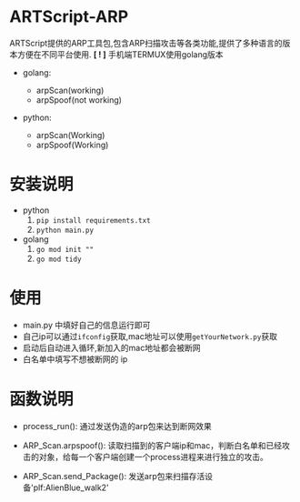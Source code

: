 # ARTScript-ARP

ARTScript提供的ARP工具包,包含ARP扫描攻击等各类功能,提供了多种语言的版本方便在不同平台使用.
**[ ! ]** 手机端TERMUX使用golang版本

+ golang:
  + arpScan(working)
  + arpSpoof(not working)

+ python:
  + arpScan(Working)
  + arpSpoof(Working)

# 安装说明

+ python
  1. `pip install requirements.txt`
  2. `python main.py`
+ golang
  1. `go mod init ""`
  2. `go mod tidy`

# 使用

+ main.py 中填好自己的信息运行即可
+ 自己ip可以通过`ifconfig`获取,mac地址可以使用`getYourNetwork.py`获取
+ 启动后自动进入循环,新加入的mac地址都会被断网
+ 白名单中填写不想被断网的 ip

# 函数说明

+ process_run(): 通过发送伪造的arp包来达到断网效果

+ ARP_Scan.arpspoof(): 读取扫描到的客户端ip和mac，判断白名单和已经攻击的对象，给每一个客户端创建一个process进程来进行独立的攻击。
+ ARP_Scan.send_Package(): 发送arp包来扫描存活设备'plf:AlienBlue_walk2'
